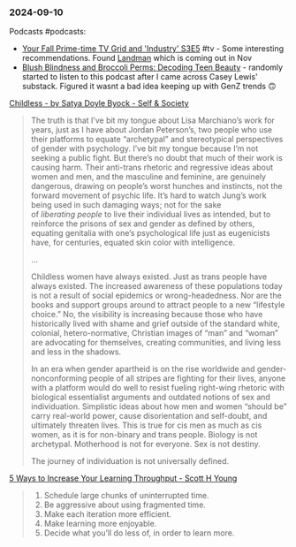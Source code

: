 ### 2024-09-10
Podcasts #podcasts:
* [Your Fall Prime-time TV Grid and 'Industry' S3E5](https://lnns.co/pLJozA9CbEQ) #tv - Some interesting recommendations. Found [Landman](https://youtu.be/7zxh49-bsIk?si=ypAcX7NQyXbJk7Da) which is coming out in Nov
* [Blush Blindness and Broccoli Perms: Decoding Teen Beauty](https://www.listennotes.com/podcasts/after-school/blush-blindness-and-broccoli-JmiVj4x1D3K/) - randomly started to listen to this podcast after I came across Casey Lewis' substack. Figured it wasnt a bad idea keeping up with GenZ trends 🙃


[Childless - by Satya Doyle Byock - Self & Society](https://satyadoylebyock.substack.com/p/childless-lisa-marchiano-mind-your-own-damn-business)

> The truth is that I’ve bit my tongue about Lisa Marchiano’s work for years, just as I have about Jordan Peterson’s, two people who use their platforms to equate “archetypal” and stereotypical perspectives of gender with psychology. I’ve bit my tongue because I’m not seeking a public fight. But there’s no doubt that much of their work is causing harm. Their anti-trans rhetoric and regressive ideas about women and men, and the masculine and feminine, are genuinely dangerous, drawing on people’s worst hunches and instincts, not the forward movement of psychic life. It’s hard to watch Jung’s work being used in such damaging ways; not for the sake of _liberating_ _people_ to live their individual lives as intended, but to reinforce the prisons of sex and gender as defined by others, equating genitalia with one’s psychological life just as eugenicists have, for centuries, equated skin color with intelligence.
> 
> …
> 
> Childless women have always existed. Just as trans people have always existed. The increased awareness of these populations today is not a result of social epidemics or wrong-headedness. Nor are the books and support groups around to attract people to a new “lifestyle choice.” No, the visibility is increasing because those who have historically lived with shame and grief outside of the standard white, colonial, hetero-normative, Christian images of “man” and “woman” are advocating for themselves, creating communities, and living less and less in the shadows.
>
> In an era when gender apartheid is on the rise worldwide and gender-nonconforming people of all stripes are fighting for their lives, anyone with a platform would do well to resist fueling right-wing rhetoric with biological essentialist arguments and outdated notions of sex and individuation. Simplistic ideas about how men and women “should be” carry real-world power, cause disorientation and self-doubt, and ultimately threaten lives. This is true for cis men as much as cis women, as it is for non-binary and trans people. Biology is not archetypal. Motherhood is not for everyone. Sex is not destiny.
>
> The journey of individuation is not universally defined.

[5 Ways to Increase Your Learning Throughput - Scott H Young](https://www.scotthyoung.com/blog/2024/08/13/5-ways-increase-your-learning/)

> 1. Schedule large chunks of uninterrupted time.
> 2. Be aggressive about using fragmented time.
> 3. Make each iteration more efficient.
> 4. Make learning more enjoyable.
> 5. Decide what you’ll do less of, in order to learn more.
